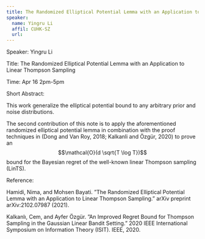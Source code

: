 ```yaml
---
title: The Randomized Elliptical Potential Lemma with an Application to Linear Thompson Sampling
speaker:
  name: Yingru Li
  affil: CUHK-SZ
  url: 
--- 
```


<!-- [Slides](/static/files/SP21-Slides/RL-Theory-2021-04-16-randomized_potential.pdf) -->

Speaker:  Yingru Li

Title: The Randomized Elliptical Potential Lemma with an Application to Linear Thompson Sampling

Time: Apr 16 2pm-5pm

Short Abstract:  

This work generalize the elliptical potential bound to any arbitrary prior and noise distributions.

The second contribution of this note is to apply the aforementioned randomized elliptical potential lemma in combination with the proof techniques in (Dong and Van Roy, 2018; Kalkanli and Özgür, 2020) to prove an $$\mathcal{O}(d \sqrt{T \log T})$$ bound for the Bayesian regret of the well-known linear Thompson sampling (LinTS).

Reference:

Hamidi, Nima, and Mohsen Bayati. ”The Randomized Elliptical Potential Lemma with an Application to Linear Thompson Sampling.” arXiv preprint arXiv:2102.07987 (2021).

Kalkanlı, Cem, and Ayfer Özgür. ”An Improved Regret Bound for Thompson Sampling in the Gaussian Linear Bandit Setting.” 2020 IEEE International Symposium on Information Theory (ISIT). IEEE, 2020.